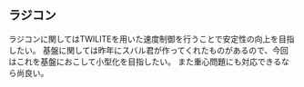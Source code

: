 ## ラジコン

ラジコンに関してはTWILITEを用いた速度制御を行うことで安定性の向上を目指したい。
基盤に関しては昨年にスバル君が作ってくれたものがあるので、今回はこれを基盤におこして小型化を目指したい。
また重心問題にも対応できるなら尚良い。